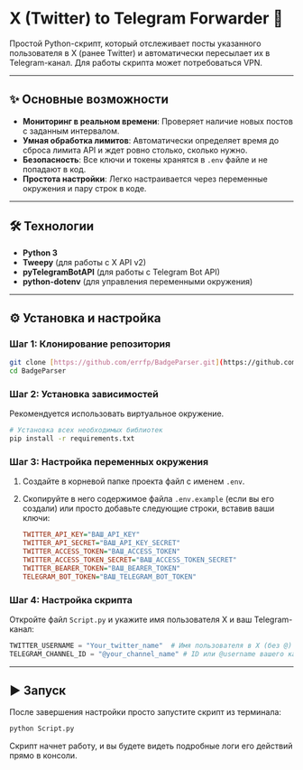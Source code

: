 # X (Twitter) to Telegram Forwarder 🚀

Простой Python-скрипт, который отслеживает посты указанного пользователя в X (ранее Twitter) и автоматически пересылает их в Telegram-канал. Для работы скрипта может потребоваться VPN.

---
## ✨ Основные возможности

- **Мониторинг в реальном времени**: Проверяет наличие новых постов с заданным интервалом.
- **Умная обработка лимитов**: Автоматически определяет время до сброса лимита API и ждет ровно столько, сколько нужно.
- **Безопасность**: Все ключи и токены хранятся в `.env` файле и не попадают в код.
- **Простота настройки**: Легко настраивается через переменные окружения и пару строк в коде.

---
## 🛠️ Технологии

- **Python 3**
- **Tweepy** (для работы с X API v2)
- **pyTelegramBotAPI** (для работы с Telegram Bot API)
- **python-dotenv** (для управления переменными окружения)

---
## ⚙️ Установка и настройка

### Шаг 1: Клонирование репозитория

```bash
git clone [https://github.com/errfp/BadgeParser.git](https://github.com/errfp/BadgeParser.git)
cd BadgeParser
```

### Шаг 2: Установка зависимостей

Рекомендуется использовать виртуальное окружение.

```bash
# Установка всех необходимых библиотек
pip install -r requirements.txt
```

### Шаг 3: Настройка переменных окружения

1.  Создайте в корневой папке проекта файл с именем `.env`.
2.  Скопируйте в него содержимое файла `.env.example` (если вы его создали) или просто добавьте следующие строки, вставив ваши ключи:

    ```ini
    TWITTER_API_KEY="ВАШ_API_KEY"
    TWITTER_API_SECRET="ВАШ_API_KEY_SECRET"
    TWITTER_ACCESS_TOKEN="ВАШ_ACCESS_TOKEN"
    TWITTER_ACCESS_TOKEN_SECRET="ВАШ_ACCESS_TOKEN_SECRET"
    TWITTER_BEARER_TOKEN="ВАШ_BEARER_TOKEN"
    TELEGRAM_BOT_TOKEN="ВАШ_TELEGRAM_BOT_TOKEN"
    ```

### Шаг 4: Настройка скрипта

Откройте файл `Script.py` и укажите имя пользователя X и ваш Telegram-канал:

```python
TWITTER_USERNAME = "Your_twitter_name"  # Имя пользователя в X (без @)
TELEGRAM_CHANNEL_ID = "@your_channel_name" # ID или @username вашего канала
```

---
## ▶️ Запуск

После завершения настройки просто запустите скрипт из терминала:

```bash
python Script.py
```

Скрипт начнет работу, и вы будете видеть подробные логи его действий прямо в консоли.
